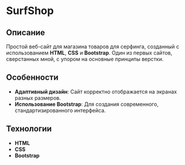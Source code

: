 # SurfShop

## Описание
Простой веб-сайт для магазина товаров для серфинга, созданный с использованием **HTML**, **CSS** и **Bootstrap**. Один из первых сайтов, сверстанных мной, с упором на основные принципы верстки.

## Особенности
- **Адаптивный дизайн**: Сайт корректно отображается на экранах разных размеров.
- **Использование Bootstrap**: Для создания современного, стандартизированного интерфейса.

## Технологии
- **HTML**
- **CSS**
- **Bootstrap**
